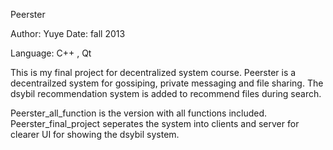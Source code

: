 Peerster 

Author: Yuye 
Date: fall 2013

Language: C++ ,   Qt 

This is my final project for decentralized system course. 
Peerster is a decentrailzed system for gossiping, private messaging and file sharing. 
The dsybil recommendation system is added to recommend files during search. 

Peerster_all_function is the version with all functions included. 
Peerster_final_project seperates the system into clients and server for clearer UI for showing the dsybil system.
